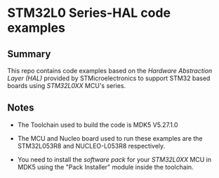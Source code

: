 # STM32L0 Series-HAL code examples

## Summary
This repo contains code examples based on the *Hardware Abstraction Layer (HAL)* provided by STMicroelectronics to support STM32 based boards using *STM32L0XX* MCU's series.

## Notes
* The Toolchain used to build the code is MDK5 V5.27.1.0

* The MCU and Nucleo board used to run these examples are the STM32L053R8 and NUCLEO-L053R8 respectively.

* You need to install the *software pack* for your *STM32L0XX* MCU in MDK5 using the "Pack Installer" module inside the toolchain.
